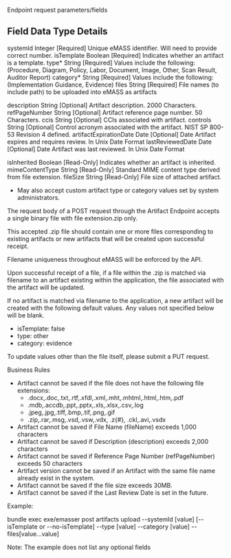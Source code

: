 Endpoint request parameters/fields

Field                   Data Type  Details
-------------------------------------------------------------------------------------------------
systemId                Integer    [Required] Unique eMASS identifier. Will need to provide correct number.
isTemplate              Boolean    [Required] Indicates whether an artifact is a template.
type*                   String     [Required] Values include the following: (Procedure, Diagram, Policy, Labor,
                                              Document, Image, Other, Scan Result, Auditor Report)
category*               String     [Required] Values include the following: (Implementation Guidance, Evidence)
files                   String     [Required] File names (to include path) to be uploaded into eMASS as artifacts

description             String     [Optional] Artifact description. 2000 Characters.
refPageNumber           String     [Optional] Artifact reference page number. 50 Characters.
ccis                    String     [Optional] CCIs associated with artifact.
controls                String     [Optional] Control acronym associated with the artifact. NIST SP 800-53 Revision 4 defined.
artifactExpirationDate  Date       [Optional] Date Artifact expires and requires review. In Unix Date Format
lastReviewedDate        Date       [Optional] Date Artifact was last reviewed. In Unix Date Format

isInherited             Boolean    [Read-Only] Indicates whether an artifact is inherited.
mimeContentType         String     [Read-Only] Standard MIME content type derived from file extension.
fileSize                String     [Read-Only] File size of attached artifact.

* May also accept custom artifact type or category values set by system administrators.

The request body of a POST request through the Artifact Endpoint accepts a single binary file with file extension.zip only.

This accepted .zip file should contain one or more files corresponding to existing artifacts or new artifacts that will be created upon successful receipt.

Filename uniqueness throughout eMASS will be enforced by the API.

Upon successful receipt of a file, if a file within the .zip is matched via filename to an artifact existing within the application, the file associated with the artifact will be updated.

If no artifact is matched via filename to the application, a new artifact will be created with the following default values. Any values not specified below will be blank.
  - isTemplate: false
  - type: other
  - category: evidence

To update values other than the file itself, please submit a PUT request.

Business Rules
- Artifact cannot be saved if the file does not have the following file extensions:
  - .docx,.doc,.txt,.rtf,.xfdl,.xml,.mht,.mhtml,.html,.htm,.pdf
  - .mdb,.accdb,.ppt,.pptx,.xls,.xlsx,.csv,.log
  - .jpeg,.jpg,.tiff,.bmp,.tif,.png,.gif
  - .zip,.rar,.msg,.vsd,.vsw,.vdx, .z{#}, .ckl,.avi,.vsdx
- Artifact cannot be saved if File Name (fileName) exceeds 1,000 characters
- Artifact cannot be saved if Description (description) exceeds 2,000 characters
- Artifact cannot be saved if Reference Page Number (refPageNumber) exceeds 50 characters
- Artifact version cannot be saved if an Artifact with the same file name already exist in the system.
- Artifact cannot be saved if the file size exceeds 30MB.
- Artifact cannot be saved if the Last Review Date is set in the future.


Example:

bundle exec exe/emasser post artifacts upload --systemId [value] [--isTemplate or --no-isTemplate] --type [value] --category [value] --files[value...value]

Note: The example does not list any optional fields